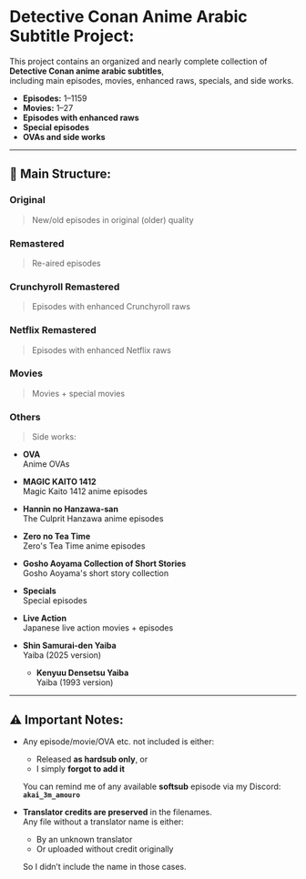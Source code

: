 # Detective Conan Anime Arabic Subtitle Project:

This project contains an organized and nearly complete collection of **Detective Conan anime arabic subtitles**,  
including main episodes, movies, enhanced raws, specials, and side works.

- **Episodes:** 1–1159  
- **Movies:** 1–27  
- **Episodes with enhanced raws** 
- **Special episodes**  
- **OVAs and side works**

---

## 📂 Main Structure:

### **Original**
> New/old episodes in original (older) quality

### **Remastered**
> Re-aired episodes

### **Crunchyroll Remastered**
> Episodes with enhanced Crunchyroll raws

### **Netflix Remastered**
> Episodes with enhanced Netflix raws

### **Movies**
> Movies + special movies

### **Others**
> Side works:

- **OVA**  
  Anime OVAs

- **MAGIC KAITO 1412**  
  Magic Kaito 1412 anime episodes

- **Hannin no Hanzawa-san**  
  The Culprit Hanzawa anime episodes

- **Zero no Tea Time**  
  Zero's Tea Time anime episodes

- **Gosho Aoyama Collection of Short Stories**  
  Gosho Aoyama's short story collection

- **Specials**  
  Special episodes

- **Live Action**  
  Japanese live action movies + episodes

- **Shin Samurai-den Yaiba**  
  Yaiba (2025 version)

  - **Kenyuu Densetsu Yaiba**  
    Yaiba (1993 version)

---

## ⚠️ Important Notes:

- Any episode/movie/OVA etc. not included is either:
  - Released **as hardsub only**, or  
  - I simply **forgot to add it**  

  You can remind me of any available **softsub** episode via my Discord:  
  **`akai_3m_amouro`**

- **Translator credits are preserved** in the filenames.  
  Any file without a translator name is either:
  - By an unknown translator  
  - Or uploaded without credit originally  

  So I didn’t include the name in those cases.
